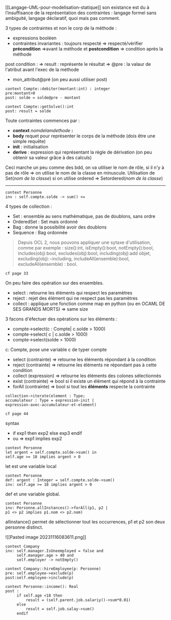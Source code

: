 [[Langage-UML-pour-modelisation-statique]]
son existance est du à l’insuffisance de la représentation des contraintes :
langage formel sans ambiguité, langage déclaratif, quoi mais pas comment. 

3 types de contraintes et non le corp de la méthode : 
- expressions booléen 
- contraintes invariantes : toujours respecté => respecté/vérifier **précondition** =>avant la méthode et **postcondition** => condition après la méthode 

post condition :
=> result : représente le résultat
=> @pre : la valaur de l'atribut avant l'exec de la méthode 
- mon_attribut@pré (on peu aussi utiliser post)

```ocl
context Compte::debiter(montant:int) : integer
pre:montant>0
post: solde = solde@pre - montant
```

```ocl
context Compte::getSolve():int
post: result = solde
```
Toute contraintes commences par :
- **context** *nomdelamdethode* **:** 
- **body** requet pour représenter le corps de la méthode (dois être une simple requête)
- **init** : initialisation 
- **derive** : expression qui représentant la règle de dérivation (on peu obtenir sa valeur grâce à des calculs)

Ceci marche un peu comme des bdd, on va utiliser le nom de rôle, si il n'y à pas de rôle => on utilise le nom de la classe en minuscule. 
Utilisation de Set(*nom de la classe*) 
si on utilise ordered => Setordered(*nom de la classe*)

---


```ocl
context Personne
inv : self.compte.solde -> sum() <=
```

4 types de collection :
- Set : ensemble au sens mathématique, pas de doublons, sans ordre
- OrderedSet : Set mais ordonné
- Bag : donne la possibilité avoir des doublons
- Sequence : Bag ordonnée

> Depuis OCL 2, nous pouvons appliquer une sytaxe d'utilisation, comme par exemple : size():int, isEmpty():boot, notEmpty():bool, includes(obj):bool, excludes(obj):bool, including(obj):add objet, excluding(obj):¬including, includeAll(ensemble):bool, excludeAll(ensemble) : bool.

	cf page 33

On peu faire des opération sur des ensembles. 
- select : retourne les éléments qui respect les paramètres
- reject : rejet des élément qui ne respect pas les paramètres
- collect : applique une fonction comme map en python (ou en OCAML DE SES GRANDS MORTS) => same size 

3 facons d'éfectuer des opérations sur les éléments :
- compte->select(c : Compte| c.solde > 1000)
- compte->select( c | c.solde > 1000)
- compte->select(solde > 1000)

c: Compte, pose une variable c de typer compte 

- select (contrainte) => retourne les éléments répondant à la condition
- reject (contrainte) => retourne les éléments ne répondant pas à cette condition 
- collect (expression) => retourne les éléments des colones sélectionnés 
- exist (contrainte) => bool si il existe un élément qui répond à la contrainte 
- forAll (contrainte) => bool si tout les **éléments** respecte la contrainte

```ocl
collection->iterate(element : Type;
accumulateur : Type = expression-init |
expression-avec-accumulateur-et-element)
```
	cf page 44


syntax
- if exp1 then exp2 else exp3 endif
- ou => exp1 implies exp2
```ocl
context Personne
let argent = self.compte.solde->sum() in
self.age >= 18 implies argent > 0
```

let est une variable local

```ocl
context Personne
def: argent : Integer = self.compte.solde->sum()
inv: self.age >= 18 implies argent > 0
```

def et une variable global. 

```ocl 
context Personne
inv: Personne.allInstances()->forAll(p1, p2 |
p1 <> p2 implies p1.nom <> p2.nom)
```
allinstance() permet de sélectionner tout les occurrences, p1 et p2 son deux personne distinct. 

![[Pasted image 20231116083611.png]]

```ocl
context Company
inv: self.manager.IsUneemployed = false and
	 self.manager.age > 40 and
	 self.employer -> notEmpty()

context Company::hireEmployee(p: Personne)
pre: self.employee->exclude(p)
post:self.employee->include(p)
```

```ocl
context Personne::income(): Real
post : 
	 if self.age <18 then 
		 result = (self.parent.job.salariy()->sum*0.01)
	 else 
		 result = self.job.salay->sum()
	 endif
```
